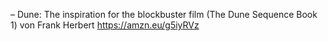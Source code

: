 – Dune: The inspiration for the blockbuster film (The Dune Sequence Book 1) von Frank Herbert
https://amzn.eu/g5iyRVz
